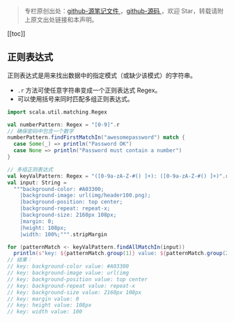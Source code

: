 > 专栏原创出处：[github-源笔记文件 ](https://github.com/GourdErwa/review-notes/tree/master/language/scala-basis) ，[github-源码 ](https://github.com/GourdErwa/scala-advanced/tree/master/scala-base/src/main/scala/com/gourd/scala/base/)，欢迎 Star，转载请附上原文出处链接和本声明。

[[toc]]
## 正则表达式
正则表达式是用来找出数据中的指定模式（或缺少该模式）的字符串。  
* `.r` 方法可使任意字符串变成一个正则表达式 Regex。  
* 可以使用括号来同时匹配多组正则表达式。
```scala
import scala.util.matching.Regex

val numberPattern: Regex = "[0-9]".r
// 确保密码中包含一个数字
numberPattern.findFirstMatchIn("awesomepassword") match {
  case Some(_) => println("Password OK")
  case None => println("Password must contain a number")
}

// 多组正则表达式
val keyValPattern: Regex = "([0-9a-zA-Z-#() ]+): ([0-9a-zA-Z-#() ]+)".r
val input: String =
  """background-color: #A03300;
    |background-image: url(img/header100.png);
    |background-position: top center;
    |background-repeat: repeat-x;
    |background-size: 2160px 108px;
    |margin: 0;
    |height: 108px;
    |width: 100%;""".stripMargin

for (patternMatch <- keyValPattern.findAllMatchIn(input))
  println(s"key: ${patternMatch.group(1)} value: ${patternMatch.group(2)}")
// 结果：
// key: background-color value: #A03300
// key: background-image value: url(img
// key: background-position value: top center
// key: background-repeat value: repeat-x
// key: background-size value: 2160px 108px
// key: margin value: 0
// key: height value: 108px
// key: width value: 100
```